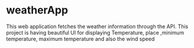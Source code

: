 # weatherApp
This web application fetches the weather information through the API. This project is having beautiful UI for displaying Temperature, place ,minimum temperature, maximum temperature and also the wind speed
